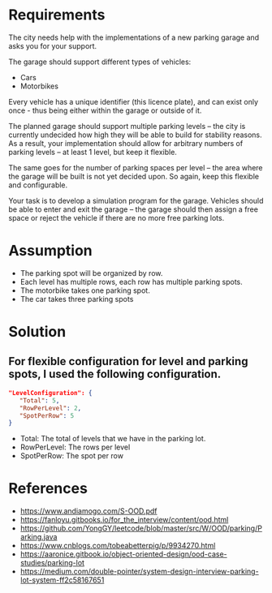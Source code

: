  # Requirements
 The city needs help with the implementations of a new parking garage and asks you for your support.

 The garage should support different types of vehicles:
 - Cars
 - Motorbikes

 Every vehicle has a unique identifier (this licence plate), and can exist only once - thus being either within the garage or outside of it.

 The planned garage should support multiple parking levels – the city is currently undecided how high they will be able to build for stability reasons. As a result, your implementation should allow for arbitrary numbers of parking levels – at least 1 level, but keep it flexible.

 The same goes for the number of parking spaces per level – the area where the garage will be built is not yet decided upon. So again, keep this flexible and configurable.

 Your task is to develop a simulation program for the garage. Vehicles should be able to enter and exit the garage – the garage should then assign a free space or reject the vehicle if there are no more free parking lots.
 # Assumption
- The parking spot will be organized by row. 
- Each level has multiple rows, each row has multiple parking spots.
- The motorbike takes one parking spot.
- The car takes three parking spots
 # Solution
 ## For flexible configuration for level and parking spots, I used the following configuration.
 ```JSON
"LevelConfiguration": {
    "Total": 5,
    "RowPerLevel": 2,
    "SpotPerRow": 5
}
 ```
- Total: The total of levels that we have in the parking lot.
- RowPerLevel: The rows per level
- SpotPerRow: The spot  per row
 # References
- https://www.andiamogo.com/S-OOD.pdf
- https://fanloyu.gitbooks.io/for_the_interview/content/ood.html
- https://github.com/YongGY/leetcode/blob/master/src/W/OOD/parking/Parking.java
- https://www.cnblogs.com/tobeabetterpig/p/9934270.html
- https://aaronice.gitbook.io/object-oriented-design/ood-case-studies/parking-lot
- https://medium.com/double-pointer/system-design-interview-parking-lot-system-ff2c58167651
